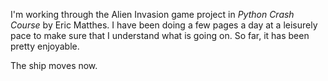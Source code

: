 I'm working through the Alien Invasion game project in *Python Crash Course* by Eric Matthes. I have been doing a few pages a day at a leisurely pace to make sure that I understand what is going on.  So far, it has been pretty enjoyable. 

The ship moves now.  
